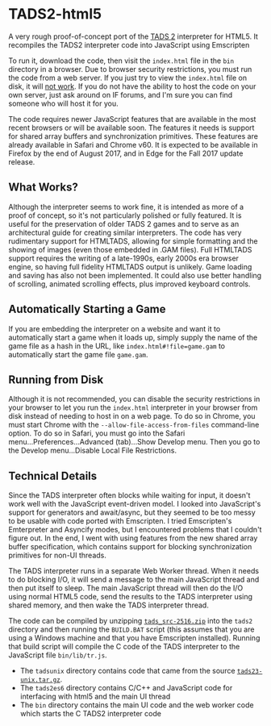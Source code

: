 # TADS2-html5
A very rough proof-of-concept port of the [TADS 2](http://tads.org/) interpreter for HTML5. It recompiles the TADS2 interpreter code into JavaScript using Emscripten

To run it, download the code, then visit the `index.html` file in the `bin` directory in a browser. Due to browser security restrictions, you must run the code from a web server. If you just try to view the `index.html` file on disk, it will [not work](#running-from-disk). If you do not have the ability to host the code on your own server, just ask around on IF forums, and I'm sure you can find someone who will host it for you.

The code requires newer JavaScript features that are available in the most recent browsers or will be available soon. The features it needs is support for shared array buffers and synchronization primitives. These features are already available in Safari and Chrome v60. It is expected to be available in Firefox by the end of August 2017, and in Edge for the Fall 2017 update release.

## What Works?
Although the interpreter seems to work fine, it is intended as more of a proof of concept, so it's not particularly polished or fully featured. It is useful for the preservation of older TADS 2 games and to serve as an architectural guide for creating similar interpreters. The code has very rudimentary support for HTMLTADS, allowing for simple formatting and the showing of images (even those embedded in .GAM files). Full HTMLTADS support requires the writing of a late-1990s, early 2000s era browser engine, so having full fidelity HTMLTADS output is unlikely. Game loading and saving has also not been implemented. It could also use better handling of scrolling, animated scrolling effects, plus improved keyboard controls.

## Automatically Starting a Game
If you are embedding the interpreter on a website and want it to automatically start a game when it loads up, simply supply the name of the game file as a hash in the URL, like `index.html#!file=game.gam` to automatically start the game file `game.gam`.

## Running from Disk
Although it is not recommended, you can disable the security restrictions in your browser to let you run the `index.html` interpreter in your browser from disk instead of needing to host in on a web page. To do so in Chrome, you must start Chrome with the `--allow-file-access-from-files` command-line option. To do so in Safari, you must go into the Safari menu...Preferences...Advanced (tab)...Show Develop menu. Then you go to the Develop menu...Disable Local File Restrictions.

## Technical Details
Since the TADS interpreter often blocks while waiting for input, it doesn't work well with the JavaScript event-driven model. I looked into JavaScript's support for generators and await/async, but they seemed to be too messy to be usable with code ported with Emscripten. I tried Emscripten's Emterpreter and Asyncify modes, but I encountered problems that I couldn't figure out. In the end, I went with using features from the new shared array buffer specification, which contains support for blocking synchronization primitives for non-UI threads. 

The TADS interpreter runs in a separate Web Worker thread. When it needs to do blocking I/O, it will send a message to the main JavaScript thread and then put itself to sleep. The main JavaScript thread will then do the I/O using normal HTML5 code, send the results to the TADS interpreter using shared memory, and then wake the TADS interpreter thread.

The code can be compiled by unzipping [`tads_src-2516.zip`](http://www.ifarchive.org/if-archive/programming/tads2/source/htads_src_2516.zip) into the `tads2` directory and then running the `BUILD.BAT` script (this assumes that you are using a Windows machine and that you have Emscripten installed). Running that build script will compile the C code of the TADS interpreter to the JavaScript file `bin/lib/tr.js`.

- The `tadsunix` directory contains code that came from the source [`tads23-unix.tar.gz`](http://www.ifarchive.org/if-archive/programming/tads2/source/tads23-unix.tar.gz). 
- The `tads2es6` directory contains C/C++ and JavaScript code for interfacing with html5 and the main UI thread
- The `bin` directory contains the main UI code and the web worker code which starts the C TADS2 interpreter code
